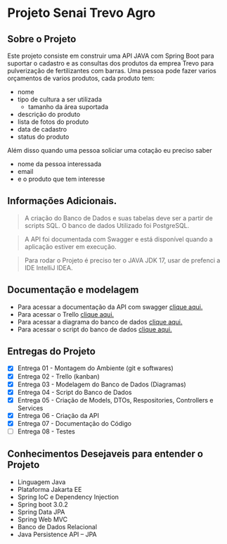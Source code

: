 # Projeto Senai Trevo Agro

## Sobre o Projeto

Este projeto consiste em construir uma API JAVA com Spring Boot para suportar o cadastro e as consultas dos produtos da emprea Trevo para pulverização de fertilizantes com barras. Uma pessoa pode fazer varios orçamentos de varios produtos, cada produto tem:
  
  - nome
  - tipo de cultura a ser utilizada
    - tamanho da área suportada
   - descrição do produto
  - lista de fotos do produto
  - data de cadastro
  - status do produto

Além disso quando uma pessoa soliciar uma cotação eu preciso saber

- nome da pessoa interessada
- email
- e o produto que tem interesse

## Informações Adicionais.

> A criação do Banco de Dados e suas tabelas deve ser a partir de scripts SQL. O banco de dados Utilizado foi PostgreSQL.

> A API foi documentada com Swagger e está disponível quando a aplicação estiver em execução.
  
> Para rodar o Projeto é preciso ter o JAVA JDK 17, usar de prefenci a IDE IntelliJ IDEA.


## Documentação e modelagem

- Para acessar a documentação da API com swagger [clique aqui.](http://localhost:8080/swagger-ui/index.html)
- Para acessar o Trello [clique aqui.](https://trello.com/b/0Pf03pNd/backend-1)
- Para acessar a diagrama do banco de dados [clique aqui.](https://raw.githubusercontent.com/Marcato0/backend1/master/modelagem%20banco%20de%20dados/Diagrama%20DB.png)
- Para acessar o script do banco de dados [clique aqui.](https://github.com/Marcato0/backend1/blob/master/modelagem%20banco%20de%20dados/Scripts%20do%20Banco%20de%20dados.md)

## Entregas do Projeto

- [x] Entrega 01 - Montagem do Ambiente (git e softwares)
- [x] Entrega 02 - Trello (kanban)
- [x] Entrega 03 - Modelagem do Banco de Dados (Diagramas)
- [x] Entrega 04 - Script do Banco de Dados
- [x] Entrega 05 - Criação de Models, DTOs, Respositories, Controllers e Services
- [x] Entrega 06 - Criação da API
- [x] Entrega 07 - Documentação do Código
- [ ] Entrega 08 - Testes

## Conhecimentos Desejaveis para entender o Projeto

-  Linguagem Java
-  Plataforma Jakarta EE
-  Spring IoC e Dependency Injection
-  Spring boot 3.0.2
-  Spring Data JPA
-  Spring Web MVC
-  Banco de Dados Relacional
-  Java Persistence API – JPA
